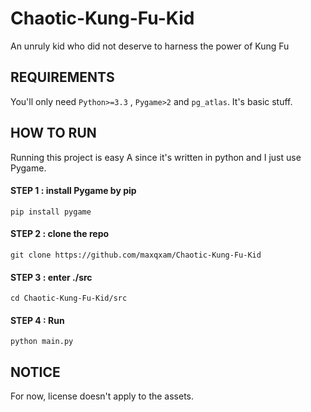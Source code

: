 # Chaotic-Kung-Fu-Kid
An unruly kid who did not deserve to harness the power of Kung Fu



## REQUIREMENTS

You'll only need `Python>=3.3` , `Pygame>2` and `pg_atlas`. 
It's basic stuff.
## HOW TO RUN

Running this project is easy A since it's written in python and I just use Pygame.

#### STEP 1 : install Pygame by pip 

`
pip install pygame
`

#### STEP 2 : clone the repo
```
git clone https://github.com/maxqxam/Chaotic-Kung-Fu-Kid
```
#### STEP 3 : enter ./src 
`
cd Chaotic-Kung-Fu-Kid/src
`
#### STEP 4 : Run

``python main.py``




## NOTICE
For now, license doesn't apply to the assets. 


